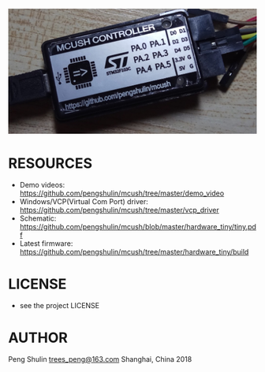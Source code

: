 ![](img/front.jpg)


RESOURCES
=========
* Demo videos: <https://github.com/pengshulin/mcush/tree/master/demo_video>
* Windows/VCP(Virtual Com Port) driver: <https://github.com/pengshulin/mcush/tree/master/vcp_driver>
* Schematic: <https://github.com/pengshulin/mcush/blob/master/hardware_tiny/tiny.pdf>
* Latest firmware: <https://github.com/pengshulin/mcush/tree/master/hardware_tiny/build>


LICENSE
=======
* see the project LICENSE


AUTHOR
======
Peng Shulin <trees_peng@163.com>
Shanghai, China 2018
 
